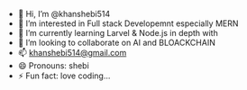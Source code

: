 - 👋 Hi, I’m @khanshebi514
- 👀 I’m interested in Full stack Developemnt especially MERN
- 🌱 I’m currently learning Larvel & Node.js in depth with 
- 💞️ I’m looking to collaborate on AI and BLOACKCHAIN
- 📫 khanshebi514@gmail.com
- 😄 Pronouns: shebi
- ⚡ Fun fact: love coding...

<!---
khanshebi514/khanshebi514 is a ✨ special ✨ repository because its `README.md` (this file) appears on your GitHub profile.
You can click the Preview link to take a look at your changes.
--->
